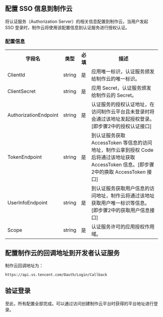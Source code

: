 ## 配置 SSO 信息到制作云
将认证服务（Authorization Server）的相关信息配置到制作云，当用户发起 SSO 登录时，制作云将使用该配置信息到认证服务进行授权认证。
### 配置信息
<table>
<tr>
  <th style = "width:20%">字段名	</th>
  <th>类型</th>
  <th>必填</th>
  <th>描述</th>
</tr>
<tr>
  <td>ClientId</td>
  <td>string</td>
  <td>是</td>
  <td>应用唯一标识，认证服务颁发给制作云的唯一标识。</td>
</tr>
<tr>
  <td>ClientSecret</td>
  <td>string</td>
  <td>是</td>
  <td>应用 Secret，认证服务颁发给制作云的 Secret。</td>
</tr>
<tr>
  <td>AuthorizationEndpoint</td>
  <td>string</td>
  <td>是</td>
  <td>认证服务的授权认证地址，在访问制作云平台且未登录时将会通过该地址发起授权登录。[即步骤2中的授权认证接口]</td>
</tr>
<tr>
  <td>TokenEndpoint</td>
  <td>string</td>
  <td>是</td>
  <td>到认证服务获取 AccessToken 等信息的访问地址，制作云拿到授权 Code 后将通过该地址获取 AccessToken 信息。[即步骤2中的换取 AccessToken 接口]</td>
</tr>
<tr>
  <td>UserInfoEndpoint</td>
  <td>string</td>
  <td>是</td>
  <td>到认证服务获取用户信息的访问地址，制作云将通过该地址获取用户唯一标识等信息。[即步骤2中的获取用户信息接口]</td>
</tr>
<tr>
  <td>Scope</td>
  <td>string</td>
  <td>是</td>
  <td>认证服务许可的应用授权作用域。</td>
</tr>
</table>

## 配置制作云的回调地址到开发者认证服务
制作云回调地址为：
```
https://api.vs.tencent.com/Oauth/Login/Callback
```

## 验证登录
至此，所有配置全部完成。可以通过访问创建制作云平台时获得的平台地址进行登录。
